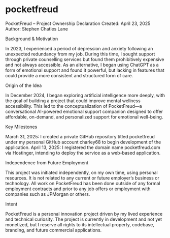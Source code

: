 # pocketfreud


PocketFreud – Project Ownership Declaration
Created: April 23, 2025
Author: Stephen Chatles Lane



Background & Motivation


In 2023, I experienced a period of depression and anxiety following an unexpected redundancy from my job. During this time, I sought support through private counselling services but found them prohibitively expensive and not always accessible. As an alternative, I began using ChatGPT as a form of emotional support and found it powerful, but lacking in features that could provide a more consistent and structured form of care.


Origin of the Idea

In December 2024, I began exploring artificial intelligence more deeply, with the goal of building a project that could improve mental wellness accessibility. This led to the conceptualization of PocketFreud—a conversational AI-powered emotional support companion designed to offer affordable, on-demand, and personalized support for emotional well-being.


Key Milestones

March 31, 2025: I created a private GitHub repository titled pocketfreud under my personal GitHub account charley68 to begin development of the application.
April 13, 2025: I registered the domain name pocketfreud.com via Hostinger, intending to deploy the service as a web-based application.


Independence from Future Employment

This project was initiated independently, on my own time, using personal resources. It is not related to any current or future employer’s business or technology. All work on PocketFreud has been done outside of any formal employment contracts and prior to any job offers or employment with companies such as JPMorgan or others.


Intent

PocketFreud is a personal innovation project driven by my lived experience and technical curiosity. The project is currently in development and not yet monetized, but I reserve all rights to its intellectual property, codebase, branding, and future commercial applications.
